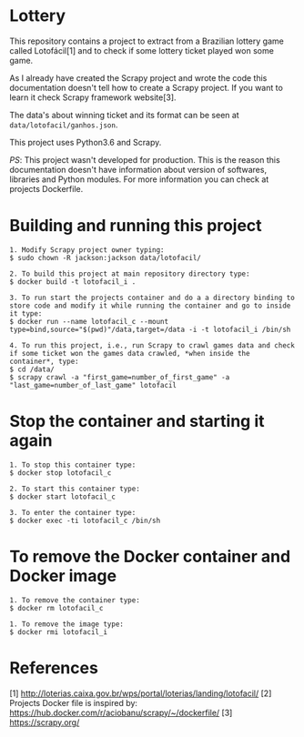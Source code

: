 # Lottery
This repository contains a project to extract from a Brazilian lottery game called Lotofácil[1] and to check if some lottery ticket played won some game.

As I already have created the Scrapy project and wrote the code this documentation doesn't tell how to create a Scrapy project. If you want to learn it check Scrapy framework website[3].

The data's about winning ticket and its format can be seen at `data/lotofacil/ganhos.json`.

This project uses Python3.6 and Scrapy.

*PS*: This project wasn't developed for production. This is the reason this documentation doesn't have information about version of softwares, libraries and Python modules. For more information you can check at projects Dockerfile.


# Building and running this project
    1. Modify Scrapy project owner typing:
    $ sudo chown -R jackson:jackson data/lotofacil/

    2. To build this project at main repository directory type:
    $ docker build -t lotofacil_i .

    3. To run start the projects container and do a a directory binding to store code and modify it while running the container and go to inside it type:
    $ docker run --name lotofacil_c --mount type=bind,source="$(pwd)"/data,target=/data -i -t lotofacil_i /bin/sh

    4. To run this project, i.e., run Scrapy to crawl games data and check if some ticket won the games data crawled, *when inside the container*, type:
    $ cd /data/
    $ scrapy crawl -a "first_game=number_of_first_game" -a "last_game=number_of_last_game" lotofacil


# Stop the container and starting it again
    1. To stop this container type:
    $ docker stop lotofacil_c

    2. To start this container type:
    $ docker start lotofacil_c

    3. To enter the container type:
    $ docker exec -ti lotofacil_c /bin/sh


# To remove the Docker container and Docker image
    1. To remove the container type:
    $ docker rm lotofacil_c

    1. To remove the image type:
    $ docker rmi lotofacil_i


<!-- # scrapy startproject lotofacil -->
<!-- # remover all containers: docker rm $(docker ps -a -q) -->
<!-- # docker system prune -->


# References
[1] http://loterias.caixa.gov.br/wps/portal/loterias/landing/lotofacil/
[2] Projects Docker file is inspired by: https://hub.docker.com/r/aciobanu/scrapy/~/dockerfile/
[3] https://scrapy.org/
